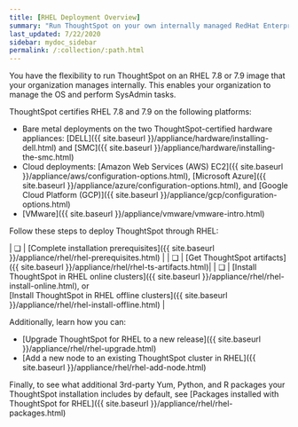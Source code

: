 ```yaml
---
title: [RHEL Deployment Overview]
summary: "Run ThoughtSpot on your own internally managed RedHat Enterprise Linux (RHEL) 7.8 or 7.9 image."
last_updated: 7/22/2020
sidebar: mydoc_sidebar
permalink: /:collection/:path.html
---
```

You have the flexibility to run ThoughtSpot on an RHEL 7.8 or 7.9 image that your organization manages internally. This enables your organization to manage the OS and perform SysAdmin tasks.

ThoughtSpot certifies RHEL 7.8 and 7.9 on the following platforms:

- Bare metal deployments on the two ThoughtSpot-certified hardware appliances: [DELL]({{ site.baseurl }}/appliance/hardware/installing-dell.html) and [SMC]({{ site.baseurl }}/appliance/hardware/installing-the-smc.html)
- Cloud deployments: [Amazon Web Services (AWS) EC2]({{ site.baseurl }}/appliance/aws/configuration-options.html), [Microsoft Azure]({{ site.baseurl }}/appliance/azure/configuration-options.html), and [Google Cloud Platform (GCP)]({{ site.baseurl }}/appliance/gcp/configuration-options.html)
- [VMware]({{ site.baseurl }}/appliance/vmware/vmware-intro.html)

Follow these steps to deploy ThoughtSpot through RHEL:

| &#10063; | [Complete installation prerequisites]({{ site.baseurl }}/appliance/rhel/rhel-prerequisites.html) |
| &#10063; | [Get ThoughtSpot artifacts]({{ site.baseurl }}/appliance/rhel/rhel-ts-artifacts.html)|
| &#10063; | [Install ThoughtSpot in RHEL online clusters]({{ site.baseurl }}/appliance/rhel/rhel-install-online.html), or<br/>[Install ThoughtSpot in RHEL offline clusters]({{ site.baseurl }}/appliance/rhel/rhel-install-offline.html) |

Additionally, learn how you can:
- [Upgrade ThoughtSpot for RHEL to a new release]({{ site.baseurl }}/appliance/rhel/rhel-upgrade.html)
- [Add a new node to an existing ThoughtSpot cluster in RHEL]({{ site.baseurl }}/appliance/rhel/rhel-add-node.html)

Finally, to see what additional 3rd-party Yum, Python, and R packages your ThoughtSpot installation includes by default, see [Packages installed with ThoughtSpot for RHEL]({{ site.baseurl }}/appliance/rhel/rhel-packages.html)

